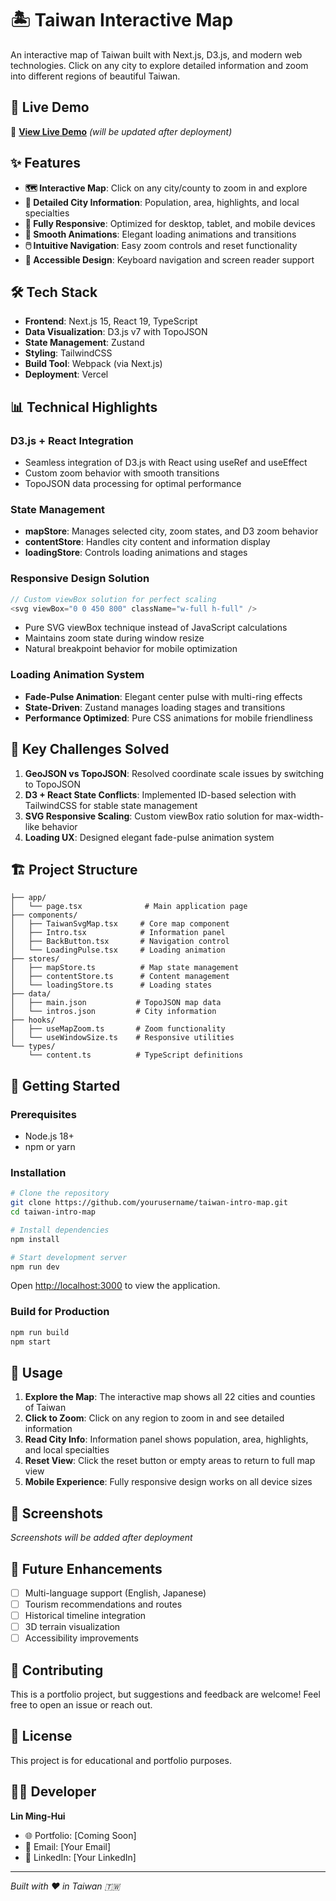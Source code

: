 # 🏝️ Taiwan Interactive Map

An interactive map of Taiwan built with Next.js, D3.js, and modern web technologies. Click on any city to explore detailed information and zoom into different regions of beautiful Taiwan.

## 🚀 Live Demo

🔗 **[View Live Demo](https://taiwan-intro-map.vercel.app)** *(will be updated after deployment)*

## ✨ Features

- **🗺️ Interactive Map**: Click on any city/county to zoom in and explore
- **📍 Detailed City Information**: Population, area, highlights, and local specialties
- **📱 Fully Responsive**: Optimized for desktop, tablet, and mobile devices
- **🎨 Smooth Animations**: Elegant loading animations and transitions
- **🖱️ Intuitive Navigation**: Easy zoom controls and reset functionality
- **🎯 Accessible Design**: Keyboard navigation and screen reader support

## 🛠️ Tech Stack

- **Frontend**: Next.js 15, React 19, TypeScript
- **Data Visualization**: D3.js v7 with TopoJSON
- **State Management**: Zustand
- **Styling**: TailwindCSS
- **Build Tool**: Webpack (via Next.js)
- **Deployment**: Vercel

## 📊 Technical Highlights

### D3.js + React Integration
- Seamless integration of D3.js with React using useRef and useEffect
- Custom zoom behavior with smooth transitions
- TopoJSON data processing for optimal performance

### State Management
- **mapStore**: Manages selected city, zoom states, and D3 zoom behavior
- **contentStore**: Handles city content and information display
- **loadingStore**: Controls loading animations and stages

### Responsive Design Solution
```typescript
// Custom viewBox solution for perfect scaling
<svg viewBox="0 0 450 800" className="w-full h-full" />
```
- Pure SVG viewBox technique instead of JavaScript calculations
- Maintains zoom state during window resize
- Natural breakpoint behavior for mobile optimization

### Loading Animation System
- **Fade-Pulse Animation**: Elegant center pulse with multi-ring effects
- **State-Driven**: Zustand manages loading stages and transitions
- **Performance Optimized**: Pure CSS animations for mobile friendliness

## 🎯 Key Challenges Solved

1. **GeoJSON vs TopoJSON**: Resolved coordinate scale issues by switching to TopoJSON
2. **D3 + React State Conflicts**: Implemented ID-based selection with TailwindCSS for stable state management
3. **SVG Responsive Scaling**: Custom viewBox ratio solution for max-width-like behavior
4. **Loading UX**: Designed elegant fade-pulse animation system

## 🏗️ Project Structure

```
├── app/
│   └── page.tsx              # Main application page
├── components/
│   ├── TaiwanSvgMap.tsx     # Core map component
│   ├── Intro.tsx            # Information panel
│   ├── BackButton.tsx       # Navigation control
│   └── LoadingPulse.tsx     # Loading animation
├── stores/
│   ├── mapStore.ts          # Map state management
│   ├── contentStore.ts      # Content management
│   └── loadingStore.ts      # Loading states
├── data/
│   ├── main.json           # TopoJSON map data
│   └── intros.json         # City information
├── hooks/
│   ├── useMapZoom.ts       # Zoom functionality
│   └── useWindowSize.ts    # Responsive utilities
└── types/
    └── content.ts          # TypeScript definitions
```

## 🚀 Getting Started

### Prerequisites
- Node.js 18+ 
- npm or yarn

### Installation

```bash
# Clone the repository
git clone https://github.com/yourusername/taiwan-intro-map.git
cd taiwan-intro-map

# Install dependencies
npm install

# Start development server
npm run dev
```

Open [http://localhost:3000](http://localhost:3000) to view the application.

### Build for Production

```bash
npm run build
npm start
```

## 🎨 Usage

1. **Explore the Map**: The interactive map shows all 22 cities and counties of Taiwan
2. **Click to Zoom**: Click on any region to zoom in and see detailed information
3. **Read City Info**: Information panel shows population, area, highlights, and local specialties
4. **Reset View**: Click the reset button or empty areas to return to full map view
5. **Mobile Experience**: Fully responsive design works on all device sizes

## 📱 Screenshots

*Screenshots will be added after deployment*

## 🔮 Future Enhancements

- [ ] Multi-language support (English, Japanese)
- [ ] Tourism recommendations and routes
- [ ] Historical timeline integration
- [ ] 3D terrain visualization
- [ ] Accessibility improvements

## 🤝 Contributing

This is a portfolio project, but suggestions and feedback are welcome! Feel free to open an issue or reach out.

## 📄 License

This project is for educational and portfolio purposes.

## 👨‍💻 Developer

**Lin Ming-Hui**
- 🌐 Portfolio: [Coming Soon]
- 📧 Email: [Your Email]
- 💼 LinkedIn: [Your LinkedIn]

---

*Built with ❤️ in Taiwan 🇹🇼*